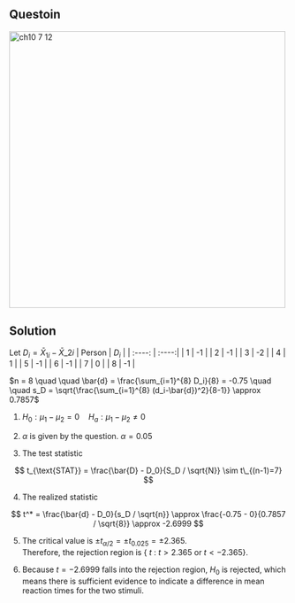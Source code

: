 ## Questoin
<img width="500" alt="ch10 7 12" src="https://github.com/user-attachments/assets/f186219f-3f80-4b43-87cf-d4a2fface7ad" />

## Solution
Let $D_i = \bar{X}_{1i}- \bar{X}\_{2i}$
| Person  | $D_i$ |
| :----:  | :----:|
| 1       | -1    |
| 2       | -1    |
| 3       | -2    |
| 4       | 1     |
| 5       | -1    |
| 6       | -1    |
| 7       | 0     |
| 8       | -1    |
  
$n = 8 \quad \quad \bar{d} = \frac{\sum_{i=1}^{8} D_i}{8} = -0.75 \quad \quad s_D = \sqrt{\frac{\sum_{i=1}^{8} (d_i-\bar{d})^2}{8-1}} \approx 0.7857$  

1. $H_0:\mu_1-\mu_2 = 0 \quad H_a:\mu_1-\mu_2 \neq 0$

2. $\alpha$ is given by the question. $\alpha = 0.05$

3. The test statistic

$$
t_{\text{STAT}} = \frac{\bar{D} - D_0}{S_D / \sqrt{N}} \sim t\_{(n-1)=7}
$$

4. The realized statistic

$$
t^* = \frac{\bar{d} - D_0}{s_D / \sqrt{n}} \approx \frac{-0.75 - 0}{0.7857 / \sqrt{8}} \approx -2.6999
$$

5. The critical value is $\pm t_{\alpha/2} = \pm t_{0.025} = \pm 2.365$.  
   Therefore, the rejection region is { $t$ : $t>2.365$ or $t<-2.365$}.

6. Because $t=-2.6999$ falls into the rejection region, $H_0$ is rejected, which means there is sufficient evidence to indicate a difference in mean reaction times for the two stimuli.
